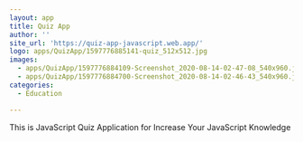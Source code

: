 ```yaml
---
layout: app
title: Quiz App
author: ''
site_url: 'https://quiz-app-javascript.web.app/'
logo: apps/QuizApp/1597776885141-quiz_512x512.jpg
images:
  - apps/QuizApp/1597776884109-Screenshot_2020-08-14-02-47-08_540x960.jpg
  - apps/QuizApp/1597776884700-Screenshot_2020-08-14-02-46-43_540x960.jpg
categories:
  - Education

---
```

This is JavaScript Quiz Application for Increase Your JavaScript  Knowledge
